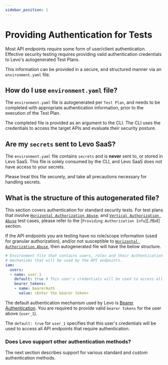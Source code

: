 ```yaml
---
sidebar_position: 1
---
```


# Providing Authentication for Tests

Most API endpoints require some form of user/client authentication. Effective security testing requires providing valid authentication credentials to Levo's autogenerated Test Plans.

This information can be provided in a secure, and structured manner via an `environment.yaml` file.

## How do I use `environment.yaml` file?

The `environment.yaml` file is autogenerated per `Test Plan`, and needs to be completed with appropriate authentication information, prior to the execution of the Test Plan.

The completed file is provided as an argument to the CLI. The CLI uses the credentials to access the target APIs and evaluate their security posture.

## Are my `secrets` sent to Levo SaaS?

The `environment.yaml` file contains `secrets` and is **never** sent to, or stored in Levo SaaS. This file is solely consumed by the CLI, and Levo SaaS does not have access to your secrets.

Please treat this file securely, and take all precautions necessary for handling secrets.

## What is the structure of this autogenerated file?
This section covers authentication for standard security tests. For test plans that involve [`Horizontal Authorization Abuse`][horizontal-priv-abuse], and [`Vertical Authorization Abuse`][vertical-priv-abuse] test cases, please refer to the [`Providing Authorization Info`][./tbd] section.

If the API endpoints you are testing have no role/scope information (used for granular authorization), and/or not susceptible to [`Horizontal Authorization Abuse`][horizontal-priv-abuse], then autogenerated file will have the below structure.

```YAML
# Environment file that contains users, roles and their Authentication
# mechanisms that will be used by the API endpoints.
iam:
  users:
  - name: user_1
    default: true # This user's credentials will be used to access all API endpoints requiring AuthN
    bearer_tokens:
    - name: bearerAuth
      value: <Enter the bearer token>
```
The default authentication mechanism used by Levo is [Bearer Authentication][bearer-auth]. You are required to provide
valid `bearer tokens` for the user above (`user_1`).

The `default: true` for `user_1` specifies that this user's credentials will be used to access all API endpoints that require authentication.

### Does Levo support other authentication methods?
The next section describes support for various standard and custom authentication methods.



[horizontal-priv-abuse]: https://en.wikipedia.org/wiki/Privilege_escalation#Horizontal
[vertical-priv-abuse]: https://en.wikipedia.org/wiki/Privilege_escalation#Vertical
[bearer-auth]: https://swagger.io/docs/specification/authentication/bearer-authentication/

